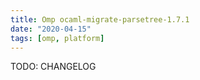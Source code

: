 ```yaml
---
title: Omp ocaml-migrate-parsetree-1.7.1
date: "2020-04-15"
tags: [omp, platform]
---
```


TODO: CHANGELOG

